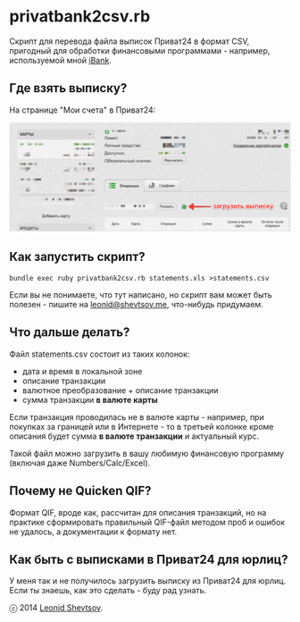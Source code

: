 # privatbank2csv.rb

Скрипт для перевода файла выписок Приват24 в формат CSV, пригодный для обработки финансовыми программами - например, используемой мной [iBank](http://www.iggsoftware.com/ibank/).

## Где взять выписку?

На странице "Мои счета" в Приват24:

![Страница "Мои счета" в Приват24](screenshot.png)

## Как запустить скрипт?

```shell
bundle exec ruby privatbank2csv.rb statements.xls >statements.csv
```

Если вы не понимаете, что тут написано, но скрипт вам может быть полезен - пишите на leonid@shevtsov.me, что-нибудь придумаем.

## Что дальше делать?

Файл statements.csv состоит из таких колонок:

* дата и время в локальной зоне
* описание транзакции
* валютное преобразование + описание транзакции
* сумма транзакции **в валюте карты**

Если транзакция проводилась не в валюте карты - например, при покупках за границей или в Интернете - то в третьей колонке кроме описания будет сумма **в валюте транзакции** и актуальный курс.

Такой файл можно загрузить в вашу любимую финансовую программу (включая даже Numbers/Calc/Excel).

## Почему не Quicken QIF?

Формат QIF, вроде как, рассчитан для описания транзакций, но на практике сформировать правильный QIF-файл методом проб и ошибок не удалось, а документации к формату нет.

## Как быть с выписками в Приват24 для юрлиц?

У меня так и не получилось загрузить выписку из Приват24 для юрлиц. Если ты знаешь, как это сделать - буду рад узнать.

ⓒ 2014 [Leonid Shevtsov](http://leonid.shevtsov.me).
